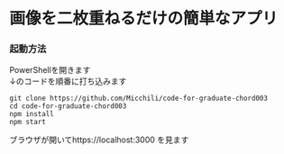 # 画像を二枚重ねるだけの簡単なアプリ

### 起動方法

PowerShellを開きます  
↓のコードを順番に打ち込みます

```
git clone https://github.com/Micchili/code-for-graduate-chord003
cd code-for-graduate-chord003
npm install
npm start
```

ブラウザが開いてhttps://localhost:3000 を見ます
